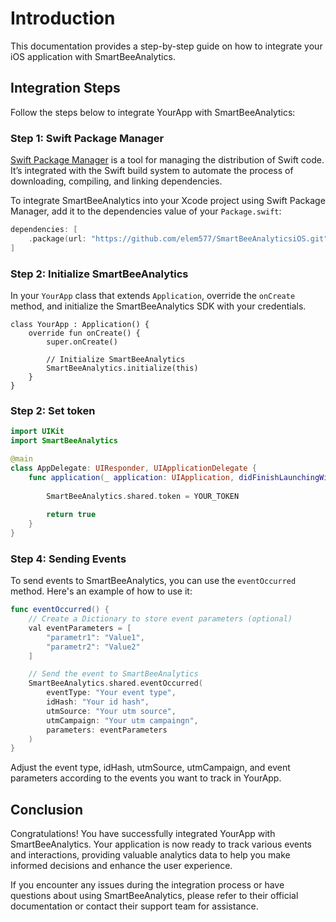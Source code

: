 Introduction
============

This documentation provides a step-by-step guide on how to integrate your iOS application with SmartBeeAnalytics.

Integration Steps
-----------------

Follow the steps below to integrate YourApp with SmartBeeAnalytics:

### Step 1: Swift Package Manager

[Swift Package Manager](https://swift.org/package-manager/) is a tool for managing the distribution of Swift code. It’s integrated with the Swift build system to automate the process of downloading, compiling, and linking dependencies.

To integrate SmartBeeAnalytics into your Xcode project using Swift Package Manager, add it to the dependencies value of your `Package.swift`:

```swift
dependencies: [
    .package(url: "https://github.com/elem577/SmartBeeAnalyticsiOS.git", .upToNextMajor(from: "1.0.0"))
]
```
        

### Step 2: Initialize SmartBeeAnalytics

In your `YourApp` class that extends `Application`, override the `onCreate` method, and initialize the SmartBeeAnalytics SDK with your credentials.

    
    class YourApp : Application() {
        override fun onCreate() {
            super.onCreate()
    
            // Initialize SmartBeeAnalytics
            SmartBeeAnalytics.initialize(this)
        }
    }
        

### Step 2: Set token

```swift
import UIKit
import SmartBeeAnalytics

@main
class AppDelegate: UIResponder, UIApplicationDelegate {
    func application(_ application: UIApplication, didFinishLaunchingWithOptions launchOptions: [UIApplication.LaunchOptionsKey: Any]?) -> Bool {
        
        SmartBeeAnalytics.shared.token = YOUR_TOKEN
        
        return true
    }
}
```
        

### Step 4: Sending Events

To send events to SmartBeeAnalytics, you can use the `eventOccurred` method. Here's an example of how to use it:

```swift
func eventOccurred() {
    // Create a Dictionary to store event parameters (optional)
    val eventParameters = [
        "parametr1": "Value1",
        "parametr2": "Value2"
    ]

    // Send the event to SmartBeeAnalytics
    SmartBeeAnalytics.shared.eventOccurred(
        eventType: "Your event type",
        idHash: "Your id hash",
        utmSource: "Your utm source",
        utmCampaign: "Your utm campaingn",
        parameters: eventParameters
    )
}
```
        

Adjust the event type, idHash, utmSource, utmCampaign, and event parameters according to the events you want to track in YourApp.

Conclusion
----------

Congratulations! You have successfully integrated YourApp with SmartBeeAnalytics. Your application is now ready to track various events and interactions, providing valuable analytics data to help you make informed decisions and enhance the user experience.

If you encounter any issues during the integration process or have questions about using SmartBeeAnalytics, please refer to their official documentation or contact their support team for assistance.
